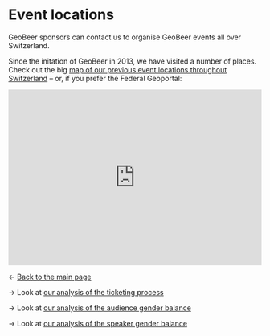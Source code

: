 # Event locations

GeoBeer sponsors can contact us to organise GeoBeer events all over Switzerland.

Since the initation of GeoBeer in 2013, we have visited a number of places. Check out the big [map of our previous event locations throughout Switzerland](geobeer-map/index.html) &ndash; or, if you prefer the Federal Geoportal:

<iframe src='https://map.geo.admin.ch/?topic=ech&lang=en&bgLayer=ch.swisstopo.pixelkarte-farbe&layers=ch.swisstopo.swissalti3d-reliefschattierung,KML%7C%7Chttps:%2F%2Fdocs.google.com%2Fspreadsheets%2Fd%2F147EUgQlkZykvrugKRFxBrl-2dDveW5RDU346TLZKies%2Fexport%3Fformat%3Dtsv%26gid%3D741518437&E=2660000.00&N=1190000.00&zoom=0&layers_opacity=0.35,1' width='100%' height='350px' frameborder='0' style='border:0'></iframe>

&larr; [Back to the main page](index.md)

&rarr; Look at [our analysis of the ticketing process](ticketing.md)

&rarr; Look at [our analysis of the audience gender balance](gender-balance-audience.md)

&rarr; Look at [our analysis of the speaker gender balance](gender-balance-speakers.md)

